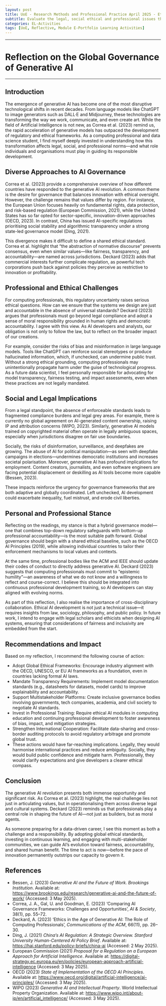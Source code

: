 ```yaml
---
layout: post
title: UoE - Research Methods and Professional Practice April 2025 - Ethics in Computing in the age of Generative AI
subtitle: Evaluate the legal, social ethical and professional issues that affect computing professionals in industry
categories: EL-Activities
tags: [UoE, Reflective, Module E-Portfolio Learning Activities]
---
```

---
# Reflection on the Global Governance of Generative AI
---
## Introduction

The emergence of generative AI has become one of the most disruptive technological shifts in recent decades. From language models like ChatGPT to image generators such as DALL·E and Midjourney, these technologies are transforming the way we work, communicate, and even create art. While the field of Artificial Intelligence is not new, as Correa et al. (2023) remind us, the rapid acceleration of generative models has outpaced the development of regulatory and ethical frameworks. As a computing professional and data science student, I find myself deeply invested in understanding how this transformation affects legal, social, and professional norms—and what role individuals and organisations must play in guiding its responsible development.

## Diverse Approaches to AI Governance

Correa et al. (2023) provide a comprehensive overview of how different countries have responded to the generative AI revolution. A common theme is the desire for governance that balances innovation with ethical oversight. However, the challenge remains that values differ by region. For instance, the European Union focuses heavily on fundamental rights, data protection, and risk-based regulation (European Commission, 2021), while the United States has so far opted for sector-specific, innovation-driven approaches (OECD, 2023). In contrast, China has issued AI-specific regulations prioritising social stability and algorithmic transparency under a strong state-led governance model (Ding, 2021).

This divergence makes it difficult to define a shared ethical standard. Correa et al. highlight that “the abstraction of normative discourse” prevents consensus, even when similar values—like fairness, transparency, and accountability—are named across jurisdictions. Deckard (2023) adds that commercial interests further complicate regulation, as powerful tech corporations push back against policies they perceive as restrictive to innovation or profitability.

## Professional and Ethical Challenges

For computing professionals, this regulatory uncertainty raises serious ethical questions. How can we ensure that the systems we design are just and accountable in the absence of universal standards? Deckard (2023) argues that professionals must go beyond legal compliance and adopt a sense of moral responsibility grounded in human rights and democratic accountability. I agree with this view. As AI developers and analysts, our obligation is not only to follow the law, but to reflect on the broader impact of our creations.

For example, consider the risks of bias and misinformation in large language models. Tools like ChatGPT can reinforce social stereotypes or produce hallucinated information, which, if unchecked, can undermine public trust. Without a strong ethical grounding, computing professionals may unintentionally propagate harm under the guise of technological progress. As a future data scientist, I feel personally responsible for advocating for model transparency, fairness testing, and impact assessments, even when these practices are not legally mandated.

## Social and Legal Implications

From a legal standpoint, the absence of enforceable standards leads to fragmented compliance burdens and legal grey areas. For example, there is currently no global agreement on AI-generated content ownership, raising IP and attribution concerns (WIPO, 2023). Similarly, generative AI models trained on copyrighted material often operate in legally ambiguous spaces, especially when jurisdictions disagree on fair use boundaries.

Socially, the risks of disinformation, surveillance, and deepfakes are growing. The abuse of AI for political manipulation—as seen with deepfake campaigns in elections—undermines democratic institutions and increases societal polarisation. Moreover, generative AI has profound implications for employment. Content creators, journalists, and even software engineers are facing potential displacement or deskilling as AI tools become more capable (Bessen, 2023).

These impacts reinforce the urgency for governance frameworks that are both adaptive and globally coordinated. Left unchecked, AI development could exacerbate inequality, fuel mistrust, and erode civil liberties.

## Personal and Professional Stance

Reflecting on the readings, my stance is that a hybrid governance model—one that combines top-down regulatory safeguards with bottom-up professional accountability—is the most suitable path forward. Global governance should begin with a shared ethical baseline, such as the OECD AI Principles (2019), while allowing individual countries to tailor their enforcement mechanisms to local values and contexts.

At the same time, professional bodies like the ACM and IEEE should update their codes of conduct to directly address generative AI. Deckard (2023) suggests that computing professionals must commit to “epistemic humility”—an awareness of what we do not know and a willingness to reflect and course-correct. I believe this should be integrated into continuous professional development training, so AI developers can stay aligned with evolving norms.

As part of this reflection, I also realise the importance of cross-disciplinary collaboration. Ethical AI development is not just a technical issue—it requires insights from law, sociology, philosophy, and public policy. In future work, I intend to engage with legal scholars and ethicists when designing AI systems, ensuring that considerations of fairness and inclusivity are embedded from the start.

## Recommendations and Impact

Based on my reflection, I recommend the following course of action:
- Adopt Global Ethical Frameworks: Encourage industry alignment with the OECD, UNESCO, or EU AI frameworks as a foundation, even in countries lacking formal AI laws.
- Mandate Transparency Requirements: Implement model documentation standards (e.g., datasheets for datasets, model cards) to improve explainability and accountability.
- Support Multistakeholder Platforms: Create inclusive governance bodies involving governments, tech companies, academia, and civil society to negotiate AI standards.
- Invest in Professional Training: Require ethical AI modules in computing education and continuing professional development to foster awareness of bias, impact, and mitigation strategies.
- Strengthen International Cooperation: Facilitate data-sharing and cross-border auditing protocols to avoid regulatory arbitrage and promote global trust.
- These actions would have far-reaching implications. Legally, they would harmonise international practices and reduce ambiguity. Socially, they would build public confidence and mitigate harm. Professionally, they would clarify expectations and give developers a clearer ethical compass.

## Conclusion

The generative AI revolution presents both immense opportunity and significant risk. As Correa et al. (2023) highlight, the real challenge lies not just in articulating values, but in operationalising them across diverse legal and cultural systems. Deckard (2023) reminds us that professionals play a central role in shaping the future of AI—not just as builders, but as moral agents.

As someone preparing for a data-driven career, I see this moment as both a challenge and a responsibility. By adopting global ethical standards, investing in continuous learning, and engaging with multi-stakeholder communities, we can guide AI’s evolution toward fairness, accountability, and shared human benefit. The time to act is now—before the pace of innovation permanently outstrips our capacity to govern it.

## References

- Bessen, J. (2023) <em>Generative AI and the Future of Work. Brookings Institution</em>. Available at: https://www.brookings.edu/research/generative-ai-and-the-future-of-work/ (Accessed: 3 May 2025).
- Correa, J. A., Gal, U. and Goodman, E. (2023) ‘Comparing AI Governance Frameworks: Challenges and Opportunities’, <em>AI & Society</em>, 38(1), pp. 55–72.
- Deckard, A. (2023) ‘Ethics in the Age of Generative AI: The Role of Computing Professionals’, <em>Communications of the ACM</em>, 66(11), pp. 26–30.
- Ding, J. (2021) <em>China’s AI Regulation: A Strategic Overview. Stanford University Human-Centered AI Policy Brief</em>. Available at: https://hai.stanford.edu/policy-briefs/china-ai (Accessed: 2 May 2025).
- European Commission (2021) <em>Proposal for a Regulation on a European Approach for Artificial Intelligence</em>. Available at: https://digital-strategy.ec.europa.eu/en/policies/european-approach-artificial-intelligence (Accessed: 3 May 2025).
- OECD (2023) <em>State of Implementation of the OECD AI Principles</em>. Available at: https://www.oecd.org/digital/artificial-intelligence/ai-principles/ (Accessed: 3 May 2025).
- WIPO (2023) <em>Generative AI and Intellectual Property</em>. World Intellectual Property Organization. Available at: https://www.wipo.int/about-ip/en/artificial_intelligence/ (Accessed: 3 May 2025).
